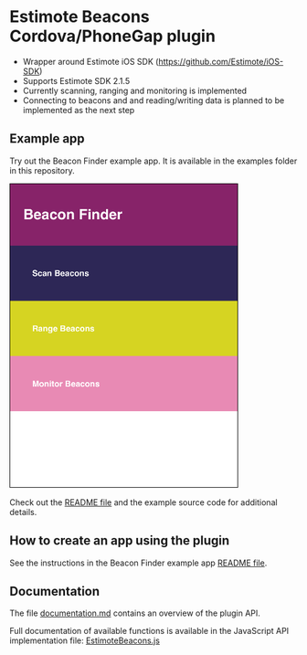 # Estimote Beacons Cordova/PhoneGap plugin

* Wrapper around Estimote iOS SDK (https://github.com/Estimote/iOS-SDK)
* Supports Estimote SDK 2.1.5
* Currently scanning, ranging and monitoring is implemented
* Connecting to beacons and and reading/writing data is planned to be implemented as the next step

## Example app

Try out the Beacon Finder example app. It is available in the examples folder in this repository.

![Beacon Finder screenshot](examples/beacon-finder/beacon-finder-screenshot.png)

Check out the [README file](examples/beacon-finder/README.md) and the example source code for additional details.

## How to create an app using the plugin

See the instructions in the Beacon Finder example app [README file](examples/beacon-finder/README.md).

## Documentation

The file [documentation.md](documentation.md) contains an overview of the plugin API.

Full documentation of available functions is available in the JavaScript API implementation file:
[EstimoteBeacons.js](plugin/src/js/EstimoteBeacons.js)







